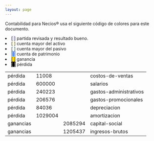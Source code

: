 ```yaml
--- 
layout: page
--- 
```


Contabilidad para Necios® usa el siguiente código de colores para este documento.
<li><span style='background-color: lavender'>[    ]</span> partida revisada y resultado bueno. </li>
<li><span style='background-color: lightyellow'>[    ]</span> cuenta mayor del activo </li>
<li><span style='background-color: azure'>[    ]</span> cuenta mayor del pasivo </li>
<li><span style='color: white; background-color: cornflowerblue'>[    ]</span> cuenta de patrimonio </li>
<li><span style='background-color: gold'>[    ]</span> ganancia </li>
<li><span style='color: white; background-color: black'>[    ]</span> pérdida </li>
<table><tbody>
<tr><td>pérdida</td><td>11008</td><td></td><td>costos-de-ventas</td></tr>
<tr><td>pérdida</td><td>600000</td><td></td><td>salarios</td></tr>
<tr><td>pérdida</td><td>240223</td><td></td><td>gastos-administrativos</td></tr>
<tr><td>pérdida</td><td>206576</td><td></td><td>gastos-promocionales</td></tr>
<tr><td>pérdida</td><td>84036</td><td></td><td>depreciacion</td></tr>
<tr><td>pérdida</td><td>1029004</td><td></td><td>amortizacion</td></tr>
<tr><td> ganancias </td><td> </td><td>2085294</td><td>capital-social</td></tr>
<tr><td> ganancias </td><td> </td><td>1205437</td><td>ingresos-brutos</td></tr>
<table><tbody>
